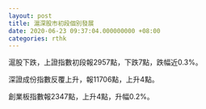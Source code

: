 ```yaml
---
layout: post
title: 滬深股市初段個別發展
date: 2020-06-23 09:37:04.000000000 +08:00
categories: rthk
---
```


滬股下跌，上證指數初段報2957點，下跌7點，跌幅近0.3%。

深證成份指數反覆上升，報11706點，上升4點。

創業板指數報2347點，上升4點，升幅0.2%。
